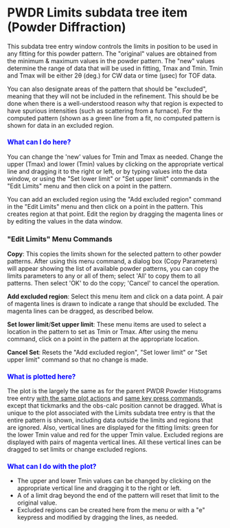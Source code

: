 <!--- Don't change the HTML version of this file; edit the .md version -->
<a name="PWDR_Limits"></a>
#  PWDR **Limits** subdata tree item (Powder Diffraction)

This subdata tree entry window controls the limits in position to be used in any fitting for this powder pattern. The "original" values are obtained from the minimum & maximum values in the powder pattern. The "new" values determine the range of data that will be used in fitting, Tmax and Tmin. Tmin and Tmax will be either 2θ (deg.) for CW data or time (μsec) for TOF data. 

You can also designate areas of the pattern that should be "excluded", meaning that they will not be included in the refinement. This should be be done when there is a well-understood reason why that region is expected to have spurious intensities (such as scattering from a furnace). For the computed pattern (shown as a green line from a fit, no computed pattern is shown for data in an excluded region.

<H3 style="color:blue;font-size:1.1em">What can I do here?</H3>

You can change the 'new' values for Tmin and Tmax as needed. Change the upper (Tmax) and lower (Tmin) values by clicking on the appropriate vertical line and dragging it to the right or left, or by typing values into the data window, or using the "Set lower limit" or "Set upper limit" commands in the "Edit Limits" menu and then click on a point in the pattern.

You can add an excluded region using the "Add excluded region" command in the "Edit Limits" menu and then click on a point in the pattern. This creates region at that point. Edit the region by dragging the magenta lines or by editing the values in the data window.

### "**Edit Limits**" Menu Commands

**Copy**: This copies the limits shown for the selected pattern to other powder patterns. After using this menu command, a dialog box (Copy Parameters) will appear showing the list of available powder patterns, you can copy the limits parameters to any or all of them; select 'All' to copy them to all patterns. Then select 'OK' to do the copy; 'Cancel' to cancel the operation.

**Add excluded region**: Select this menu item and click on a data point. A pair of magenta lines is drawn to indicate a range that should be excluded. The magenta lines can be dragged, as described below.

**Set lower limit**/**Set upper limit**: These menu items are used to select a location in the pattern to set as Tmin or Tmax. After using the menu command, click on a point in the pattern at the appropriate location.

**Cancel Set**: Resets the "Add excluded region", "Set lower limit" or "Set upper limit" command so that no change is made. 

<H3 style="color:blue;font-size:1.1em">What is plotted here?</H3>

The plot is the largely the same as for the parent PWDR Powder Histograms tree entry 
[with the same plot actions](./powder.md#PWDR_plot_actions) and [same key press commands](./powder.md#PWDR_keylist), except that tickmarks and the obs-calc position cannot be dragged. What is unique to the plot associated with the Limits subdata tree entry is that the entire pattern is shown, including data outside the limits and regions that are ignored. Also, vertical lines are displayed for the fitting limits: green for the lower Tmin value and red for the upper Tmin value. Excluded regions are displayed with pairs of magenta vertical lines. All these vertical lines can be dragged to set limits or change excluded regions.

<H3 style="color:blue;font-size:1.1em">What can I do with the plot?</H3>

* The upper and lower Tmin values can be changed by clicking on the appropriate vertical line and dragging it to the right or left. 
* A of a limit drag beyond the end of the pattern will reset that limit to the original value. 
* Excluded regions can be created here from the menu or with a "e" keypress and modified by dragging the lines, as needed.
